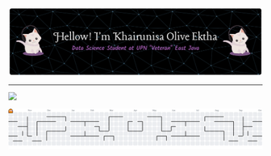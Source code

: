 ![Qozuu](img/github-header-banner.png)

---
[![](https://visitcount.itsvg.in/api?id=Qozuu&icon=0&color=0)](https://visitcount.itsvg.in)

<picture>
  <source media="(prefers-color-scheme: dark)" srcset="https://raw.githubusercontent.com/Qozuu/Qozuu/output/pacman-contribution-graph-dark.svg">
  <source media="(prefers-color-scheme: light)" srcset="https://raw.githubusercontent.com/Qozuu/Qozuu/output/pacman-contribution-graph.svg">
  <img alt="pacman contribution graph" src="https://raw.githubusercontent.com/Qozuu/Qozuu/output/pacman-contribution-graph.svg">
</picture>

<!-- Proudly created with GPRM ( https://gprm.itsvg.in ) -->

<!--

**Qozuu/Qozuu** is a ✨ _special_ ✨ repository because its `README.md` (this file) appears on your GitHub profile.
